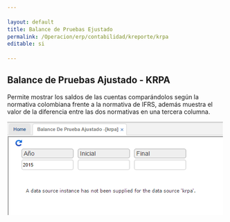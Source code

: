 ```yaml
---

layout: default
title: Balance de Pruebas Ejustado
permalink: /Operacion/erp/contabilidad/kreporte/krpa
editable: si

---
```


## Balance de Pruebas Ajustado - KRPA

Permite mostrar los saldos de las cuentas comparándolos según la normativa colombiana frente a la normativa de IFRS, además muestra el valor de la diferencia entre las dos normativas en una tercera columna.  

![](KRPA.png)








